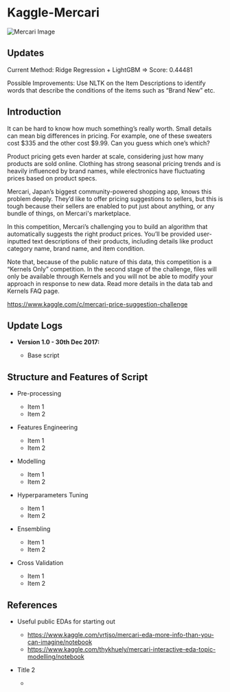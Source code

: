# Kaggle-Mercari

![Mercari Image](http://thisismegin.com/wp-content/uploads/2016/06/mercari.gif)

## Updates

Current Method: Ridge Regression + LightGBM => Score: 0.44481

Possible Improvements: Use NLTK on the Item Descriptions to identify words that describe the conditions of the items such as “Brand New” etc.

## Introduction

It can be hard to know how much something’s really worth. Small details can mean big differences in pricing. For example, one of these sweaters cost $335 and the other cost $9.99. Can you guess which one’s which?

Product pricing gets even harder at scale, considering just how many products are sold online. Clothing has strong seasonal pricing trends and is heavily influenced by brand names, while electronics have fluctuating prices based on product specs.

Mercari, Japan’s biggest community-powered shopping app, knows this problem deeply. They’d like to offer pricing suggestions to sellers, but this is tough because their sellers are enabled to put just about anything, or any bundle of things, on Mercari's marketplace.

In this competition, Mercari’s challenging you to build an algorithm that automatically suggests the right product prices. You’ll be provided user-inputted text descriptions of their products, including details like product category name, brand name, and item condition.

Note that, because of the public nature of this data, this competition is a “Kernels Only” competition. In the second stage of the challenge, files will only be available through Kernels and you will not be able to modify your approach in response to new data. Read more details in the data tab and Kernels FAQ page.

https://www.kaggle.com/c/mercari-price-suggestion-challenge

## Update Logs

* **Version 1.0 - 30th Dec 2017:**

  + Base script

## Structure and Features of Script

* Pre-processing
  + Item 1
  + Item 2

* Features Engineering
  + Item 1
  + Item 2

* Modelling
  + Item 1
  + Item 2

* Hyperparameters Tuning
  + Item 1
  + Item 2

* Ensembling
  + Item 1
  + Item 2

* Cross Validation
  + Item 1
  + Item 2

## References

* Useful public EDAs for starting out
  + https://www.kaggle.com/vrtjso/mercari-eda-more-info-than-you-can-imagine/notebook
  + https://www.kaggle.com/thykhuely/mercari-interactive-eda-topic-modelling/notebook

* Title 2
  + <Link 2>